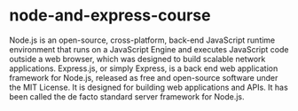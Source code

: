 # node-and-express-course
Node.js is an open-source, cross-platform, back-end JavaScript runtime environment that runs on a JavaScript Engine and executes JavaScript code outside a web browser, which was designed to build scalable network applications. Express.js, or simply Express, is a back end web application framework for Node.js, released as free and open-source software under the MIT License. It is designed for building web applications and APIs. It has been called the de facto standard server framework for Node.js.
